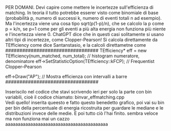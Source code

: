 PER DOMANI. 
Devi capire come mettere le incertezze sull'efficienza di matching. In teoria il tutto potrebbe esserer visto come binomiale di base (probabilità p, numero di successi k, numero di eventi totali n ad esempio). Ma l'incertezza viene una cosa tipo sqrt(p(1-p)/n), che se calcolo la p come p = k/n, se p=1 come per gli eventi a più alta energia non funziona più niente e l'incertezza viene 0. 
ChatGPT dice che in questi casi solitamente si usano altri tipi di incertezze, come Clopper-Pearson! Si calcola direttamente da TEfficiency come dice Santanstasio, e la calcoli direttametne come
#################################
TEfficiency* eff = new TEfficiency(num_matched, num_total);  // histogram numeratore, denominatore
eff->SetStatisticOption(TEfficiency::kFCP);  // Frequentist Clopper–Pearson

eff->Draw("AP");  // Mostra efficienza con intervalli a barre
#################################

Inseriscilo nel codice che stavi scrivendo ieri per solo la parte con bin variabili, cioè il codice chiamato: binvar_effmatching.cpp   
Vedi quello! inserita queesto e fatto questo benedetto grafico, poi vai su bin per bin della percentuale di energia ricostruita per guardare le mediane e le distribuzioni invece delle medie. 
E poi tutto ciò l'hai finito. sembra veloce ma non funziona mai un cazzo aaaaaaaaaaaaaaaaaaaaaaaaaaaaaaaaaaaaaaaaa
